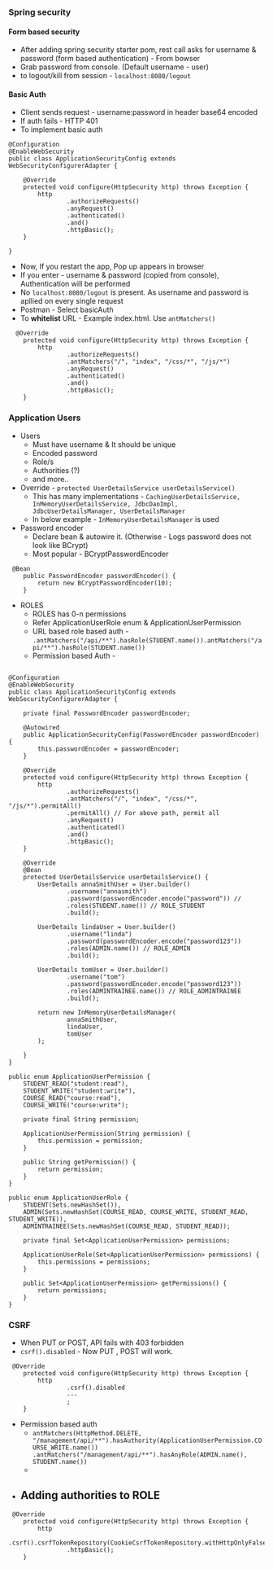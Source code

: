 ### Spring security 

#### Form based security 
- After adding spring security starter pom, rest call asks for username & password (form based authentication) - From bowser
- Grab password from console. (Default username - user)
- to logout/kill from session - `localhost:8080/logout`

#### Basic Auth 
- Client sends request - username:password in header base64 encoded
- If auth fails - HTTP 401 
- To implement basic auth
```
@Configuration
@EnableWebSecurity
public class ApplicationSecurityConfig extends WebSecurityConfigurerAdapter {

    @Override
    protected void configure(HttpSecurity http) throws Exception {
        http
                .authorizeRequests()
                .anyRequest()
                .authenticated()
                .and()
                .httpBasic();
    }

}
```

- Now, If you restart the app, Pop up appears in browser 
- If you enter - username & password (copied from console), Authentication will be performed
- No `localhost:8080/logout` is present. As username and password is apllied on every single request
- Postman - Select basicAuth
- To **whitelist** URL - Example index.html. Use `antMatchers()`
```
  @Override
    protected void configure(HttpSecurity http) throws Exception {
        http
                .authorizeRequests()
                .antMatchers("/", "index", "/css/*", "/js/*")
                .anyRequest()
                .authenticated()
                .and()
                .httpBasic();
    }
```

### Application Users
- Users 
    - Must have username & It should be unique
    - Encoded password
    - Role/s 
    - Authorities (?) 
    - and more.. 
- Override - `protected UserDetailsService userDetailsService()`
    - This has many implementations - `CachingUserDetailsService, InMemoryUserDetailsService, JdbcDaoImpl, JdbcUserDetailsManager, UserDetailsManager`
    - In below example - `InMemoryUserDetailsManager` is used
- Password encoder
    - Declare bean & autowire it. (Otherwise - Logs password does not look like BCrypt)
    - Most popular - BCryptPasswordEncoder
```
 @Bean
    public PasswordEncoder passwordEncoder() {
        return new BCryptPasswordEncoder(10);
    }
```
- ROLES 
    - ROLES has 0-n permissions
    - Refer ApplicationUserRole enum & ApplicationUserPermission
    - URL based role based auth - `.antMatchers("/api/**").hasRole(STUDENT.name()).antMatchers("/api/**").hasRole(STUDENT.name())`
    - Permission based Auth -     
```

@Configuration
@EnableWebSecurity
public class ApplicationSecurityConfig extends WebSecurityConfigurerAdapter {

    private final PasswordEncoder passwordEncoder;

    @Autowired
    public ApplicationSecurityConfig(PasswordEncoder passwordEncoder) {
        this.passwordEncoder = passwordEncoder;
    }

    @Override
    protected void configure(HttpSecurity http) throws Exception {
        http
                .authorizeRequests()
                .antMatchers("/", "index", "/css/*", "/js/*").permitAll()
                .permitAll() // For above path, permit all 
                .anyRequest()
                .authenticated()
                .and()
                .httpBasic();
    }

    @Override
    @Bean
    protected UserDetailsService userDetailsService() {
        UserDetails annaSmithUser = User.builder()
                .username("annasmith")
                .password(passwordEncoder.encode("password")) //
                .roles(STUDENT.name()) // ROLE_STUDENT
                .build();

        UserDetails lindaUser = User.builder()
                .username("linda")
                .password(passwordEncoder.encode("password123"))
                .roles(ADMIN.name()) // ROLE_ADMIN
                .build();

        UserDetails tomUser = User.builder()
                .username("tom")
                .password(passwordEncoder.encode("password123"))
                .roles(ADMINTRAINEE.name()) // ROLE_ADMINTRAINEE
                .build();

        return new InMemoryUserDetailsManager(
                annaSmithUser,
                lindaUser,
                tomUser
        );

    }
}
```

```
public enum ApplicationUserPermission {
    STUDENT_READ("student:read"),
    STUDENT_WRITE("student:write"),
    COURSE_READ("course:read"),
    COURSE_WRITE("course:write");

    private final String permission;

    ApplicationUserPermission(String permission) {
        this.permission = permission;
    }

    public String getPermission() {
        return permission;
    }
}

public enum ApplicationUserRole {
    STUDENT(Sets.newHashSet()),
    ADMIN(Sets.newHashSet(COURSE_READ, COURSE_WRITE, STUDENT_READ, STUDENT_WRITE)),
    ADMINTRAINEE(Sets.newHashSet(COURSE_READ, STUDENT_READ));

    private final Set<ApplicationUserPermission> permissions;

    ApplicationUserRole(Set<ApplicationUserPermission> permissions) {
        this.permissions = permissions;
    }

    public Set<ApplicationUserPermission> getPermissions() {
        return permissions;
    }
}
```
 
### CSRF

- When PUT or POST, API fails with 403 forbidden 
- `csrf().disabled` - Now PUT , POST will work.
  
```
 @Override
    protected void configure(HttpSecurity http) throws Exception {
        http
                .csrf().disabled
                ---
                ;
    }
```
- Permission based auth
  - `antMatchers(HttpMethod.DELETE, "/management/api/**").hasAuthority(ApplicationUserPermission.COURSE_WRITE.name())
    .antMatchers("/management/api/**").hasAnyRole(ADMIN.name(), STUDENT.name())`
  -
- Adding authorities to ROLE
  - 
```
 @Override
    protected void configure(HttpSecurity http) throws Exception {
        http
                .csrf().csrfTokenRepository(CookieCsrfTokenRepository.withHttpOnlyFalse())
                .httpBasic();
    }
```
